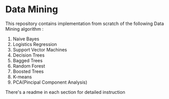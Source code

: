 # Data Mining
This repository contains implementation from scratch of the following Data Mining algorithm :
1. Naive Bayes
2. Logistics Regression
3. Support Vector Machines
4. Decision Trees
5. Bagged Trees
6. Random Forest
7. Boosted Trees
8. K-means
9. PCA(Pincipal Component Analysis)

There's a readme in each section for detailed instruction
